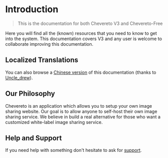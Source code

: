 # Introduction

> This is the documentation for both Chevereto V3 and Chevereto-Free

Here you will find all the (known) resources that you need to know to get into the system. This documentation covers V3 and any user is welcome to collaborate improving this documentation.

## Localized Translations

You can also browse a [Chinese version](https://ch.cndrew.cn/) of this documentation (thanks to [Uncle_drew](https://cndrew.cn/)).

## Our Philosophy

Chevereto is an application which allows you to setup your own image sharing website. Our goal is to allow anyone to self-host their own image sharing service. We believe in build a real alternative for those who want a customized white-label image sharing service.

## Help and Support

If you need help with something don't hesitate to ask for [support](https://chevereto.com/support).
